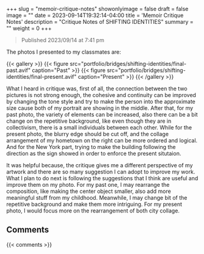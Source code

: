 +++
slug = "memoir-critique-notes"
showonlyimage = false
draft = false
image = ""
date = 2023-09-14T19:32:14-04:00
title = 'Memoir Critique Notes'
description = "Critique Notes of SHIFTING IDENTITIES"
summary = ""
weight = 0
+++

> Published 2023/09/14 at 7:41 pm

The photos I presented to my classmates are:

{{< gallery >}}
  {{< figure src="portfolio/bridges/shifting-identities/final-past.avif" caption="Past" >}}
  {{< figure src="portfolio/bridges/shifting-identities/final-present.avif" caption="Present" >}}
{{< /gallery >}}

What I heard in critique was, first of all, the connection between the two pictures is not strong enough, the cohesive and continuity can be improved by changing the tone style and try to make the person into the approximate size cause both of my portrait are showing in the middle. After that, for my past photo, the variety of elements can be increased, also there can be a bit change on the repetitive  background, like even though they are in collectivism, there is a small individuals between each other. While for the present photo, the blurry edge should be cut off, and the collage arrangement of my hometown on the right can be more ordered and logical. And for the New York part, trying to make the building following the direction as the sign showed in order to enforce the present situtaion.

It was helpful because, the critique gives me a different perspective of my artwork and there are so many suggestion I can adopt to improve my work. What I plan to do next is following the suggestions that I think are useful and improve them on my photo. For my past one, I may rearrange the composition, like making the center object smaller, also add more meaningful stuff from my childhood. Meanwhile, I may change bit of the repetitive background and make them more intriguing. For my present photo, I would focus more on the rearrangement of both city collage.

## Comments

{{< comments >}}